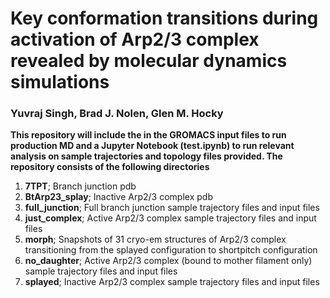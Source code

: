 # Key conformation transitions during activation of Arp2/3 complex revealed by molecular dynamics simulations
### Yuvraj Singh, Brad J. Nolen, Glen M. Hocky
**This repository will include the in the GROMACS input files to run production MD and a Jupyter Notebook (test.ipynb) to run relevant analysis on sample trajectories and topology files provided. The repository consists of the following directories**

1) **7TPT**; Branch junction pdb
2) **BtArp23_splay**; Inactive Arp2/3 complex pdb
3) **full_junction**; Full branch junction sample trajectory files and input files
4) **just_complex**; Active Arp2/3 complex sample trajectory files and input files
5) **morph**; Snapshots of 31 cryo-em structures of Arp2/3 complex transitioning from the splayed configuration to shortpitch configuration
6) **no_daughter**; Active Arp2/3 complex (bound to mother filament only) sample trajectory files and input files
7) **splayed**; Inactive Arp2/3 complex sample trajectory files and input files
